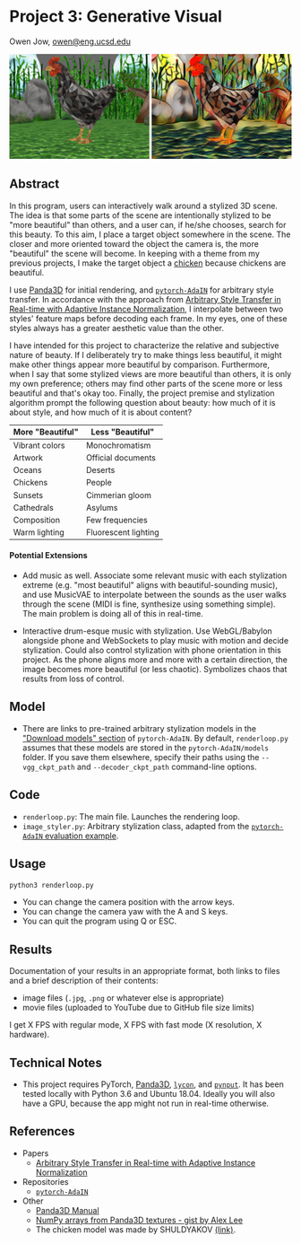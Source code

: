# Project 3: Generative Visual

Owen Jow, owen@eng.ucsd.edu

![teaser](https://raw.githubusercontent.com/ohjay/in-pursuit-of-beauty/master/teaser.png)

## Abstract

In this program, users can interactively walk around a stylized 3D scene. The idea is that some parts of the scene are intentionally stylized to be "more beautiful" than others, and a user can, if he/she chooses, search for this beauty. To this aim, I place a target object somewhere in the scene. The closer and more oriented toward the object the camera is, the more "beautiful" the scene will become. In keeping with a theme from my previous projects, I make the target object a [chicken](https://www.turbosquid.com/3d-models/christmas-chicken-grey-art-3d-1266316) because chickens are beautiful.

I use [Panda3D](https://www.panda3d.org/) for initial rendering, and [`pytorch-AdaIN`](https://github.com/naoto0804/pytorch-AdaIN) for arbitrary style transfer. In accordance with the approach from [Arbitrary Style Transfer in Real-time with Adaptive Instance Normalization](https://arxiv.org/pdf/1703.06868.pdf), I interpolate between two styles' feature maps before decoding each frame. In my eyes, one of these styles always has a greater aesthetic value than the other.

I have intended for this project to characterize the relative and subjective nature of beauty. If I deliberately try to make things less beautiful, it might make other things appear more beautiful by comparison. Furthermore, when I say that some stylized views are more beautiful than others, it is only my own preference; others may find other parts of the scene more or less beautiful and that's okay too. Finally, the project premise and stylization algorithm prompt the following question about beauty: how much of it is about style, and how much of it is about content?

| More "Beautiful" | Less "Beautiful"     |
| ---------------- | -------------------- |
| Vibrant colors   | Monochromatism       |
| Artwork          | Official documents   |
| Oceans           | Deserts              |
| Chickens         | People               |
| Sunsets          | Cimmerian gloom      |
| Cathedrals       | Asylums              |
| Composition      | Few frequencies      |
| Warm lighting    | Fluorescent lighting |

#### Potential Extensions

- Add music as well. Associate some relevant music with each stylization extreme (e.g. "most beautiful" aligns with beautiful-sounding music), and use MusicVAE to interpolate between the sounds as the user walks through the scene (MIDI is fine, synthesize using something simple). The main problem is doing all of this in real-time.

- Interactive drum-esque music with stylization. Use WebGL/Babylon alongside phone and WebSockets to play music with motion and decide stylization. Could also control stylization with phone orientation in this project. As the phone aligns more and more with a certain direction, the image becomes more beautiful (or less chaotic). Symbolizes chaos that results from loss of control.

## Model

- There are links to pre-trained arbitrary stylization models in the ["Download models" section](https://github.com/naoto0804/pytorch-AdaIN#download-models) of `pytorch-AdaIN`. By default, `renderloop.py` assumes that these models are stored in the `pytorch-AdaIN/models` folder. If you save them elsewhere, specify their paths using the `--vgg_ckpt_path` and `--decoder_ckpt_path` command-line options.

## Code

- `renderloop.py`: The main file. Launches the rendering loop.
- `image_styler.py`: Arbitrary stylization class, adapted from the [`pytorch-AdaIN` evaluation example](https://github.com/naoto0804/pytorch-AdaIN/blob/master/test.py).

## Usage

```
python3 renderloop.py
```

- You can change the camera position with the arrow keys.
- You can change the camera yaw with the A and S keys.
- You can quit the program using Q or ESC.

## Results

Documentation of your results in an appropriate format, both links to files and a brief description of their contents:
- image files (`.jpg`, `.png` or whatever else is appropriate)
- movie files (uploaded to YouTube due to GitHub file size limits)

I get X FPS with regular mode, X FPS with fast mode (X resolution, X hardware).

## Technical Notes

- This project requires PyTorch, [Panda3D](https://www.panda3d.org/), [`lycon`](https://github.com/ethereon/lycon), and [`pynput`](https://pypi.org/project/pynput/). It has been tested locally with Python 3.6 and Ubuntu 18.04. Ideally you will also have a GPU, because the app might not run in real-time otherwise.

## References

- Papers
  - [Arbitrary Style Transfer in Real-time with Adaptive Instance Normalization](https://arxiv.org/pdf/1703.06868.pdf)
- Repositories
  - [`pytorch-AdaIN`](https://github.com/naoto0804/pytorch-AdaIN)
- Other
  - [Panda3D Manual](https://www.panda3d.org/manual/)
  - [NumPy arrays from Panda3D textures - gist by Alex Lee](https://gist.github.com/alexlee-gk/b28fb962c9b2da586d1591bac8888f1f)
  - The chicken model was made by SHULDYAKOV [(link)](https://www.turbosquid.com/3d-models/christmas-chicken-grey-art-3d-1266316).
